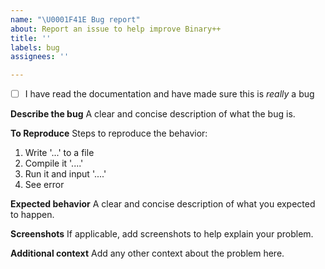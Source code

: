 ```yaml
---
name: "\U0001F41E Bug report"
about: Report an issue to help improve Binary++
title: ''
labels: bug
assignees: ''

---
```


- [ ] I have read the documentation and have made sure this is *really* a bug

**Describe the bug**
A clear and concise description of what the bug is.

**To Reproduce**
Steps to reproduce the behavior:
1. Write '...' to a file
2. Compile it '....'
3. Run it and input '....'
4. See error

**Expected behavior**
A clear and concise description of what you expected to happen.

**Screenshots**
If applicable, add screenshots to help explain your problem.

**Additional context**
Add any other context about the problem here.

